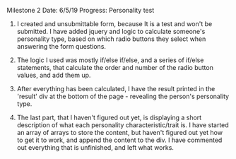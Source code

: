 Milestone 2
Date: 6/5/19
Progress: Personality test

1. I created and unsubmittable form, because It is a test and won't be submitted.  I have added jquery and logic to calculate
someone's personality type, based on which radio buttons they select when answering the form questions. 

2. The logic I used was mostly if/else if/else, and a series of if/else statements, that calculate the order and number of 
the radio button values, and add them up.

3. After everything has been calculated, I have the result printed in the 'result' div at the bottom of the page - revealing the 
person's personality type.  

4. The last part, that I haven't figured out yet, is displaying a short description of what each personality characteristic/trait is.
I have started an array of arrays to store the content, but haven't figured out yet how to get it to work, and append the content to the div.
I have commented out everything that is unfinished, and left what works.